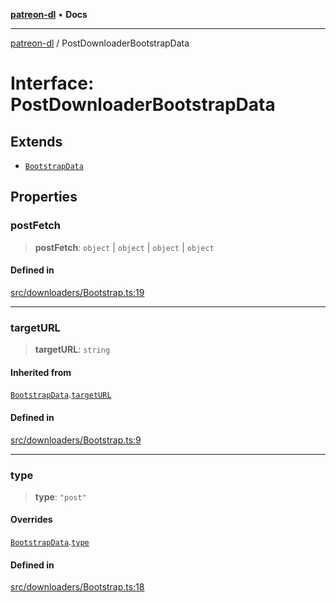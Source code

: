 [**patreon-dl**](../README.md) • **Docs**

***

[patreon-dl](../README.md) / PostDownloaderBootstrapData

# Interface: PostDownloaderBootstrapData

## Extends

- [`BootstrapData`](BootstrapData.md)

## Properties

### postFetch

> **postFetch**: `object` \| `object` \| `object` \| `object`

#### Defined in

[src/downloaders/Bootstrap.ts:19](https://github.com/patrickkfkan/patreon-dl/blob/7c1cd2021db5cdb3733758940f1bc6aab660b08d/src/downloaders/Bootstrap.ts#L19)

***

### targetURL

> **targetURL**: `string`

#### Inherited from

[`BootstrapData`](BootstrapData.md).[`targetURL`](BootstrapData.md#targeturl)

#### Defined in

[src/downloaders/Bootstrap.ts:9](https://github.com/patrickkfkan/patreon-dl/blob/7c1cd2021db5cdb3733758940f1bc6aab660b08d/src/downloaders/Bootstrap.ts#L9)

***

### type

> **type**: `"post"`

#### Overrides

[`BootstrapData`](BootstrapData.md).[`type`](BootstrapData.md#type)

#### Defined in

[src/downloaders/Bootstrap.ts:18](https://github.com/patrickkfkan/patreon-dl/blob/7c1cd2021db5cdb3733758940f1bc6aab660b08d/src/downloaders/Bootstrap.ts#L18)
